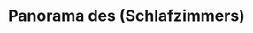 ---
layout: panorama
parent: '/projects/private/treasure-island'
image: 'http://hub.acherno.com/svn/ostrovat-na-sakrovishtata/Site/Panorami/Mila_HD_Panorama_Spalnq.jpg'
title: 'Panorama des (Schlafzimmers)'
sitemap: false
---